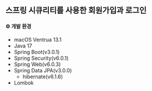 ## 스프링 시큐리티를 사용한 회원가입과 로그인

#### ⚙️ 개발 환경

- macOS Ventrua 13.1
- Java 17
- Spring Boot(v3.0.1)
- Spring Security(v6.0.1)
- Spring Web(v6.0.3)
- Spring Data JPA(v3.0.0)
  - hibernate(v6.1.6)
- Lombok
